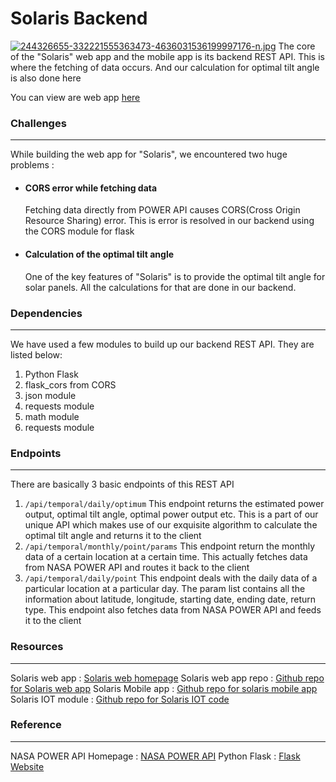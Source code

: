 
# Solaris Backend
[![244326655-332221555363473-4636031536199997176-n.jpg](https://i.postimg.cc/pLmcczpd/244326655-332221555363473-4636031536199997176-n.jpg)](https://postimg.cc/Mn8Yvc0k)
The core of the "Solaris" web app and the mobile app is its backend REST API. This is where the fetching of data occurs. And our calculation for optimal tilt angle is also done here

You can view are web app [here](https://solaris-bd.web.app/)


### Challenges
---
While building the web app for "Solaris", we encountered two huge problems : 
  - #### CORS error while fetching data
	  Fetching data directly from POWER API causes CORS(Cross Origin Resource Sharing) error. This is error is resolved in our backend using the CORS module for flask
  - #### Calculation of the optimal tilt angle
	  One of the key features of "Solaris" is to provide the optimal tilt angle for solar panels. All the calculations for that are done in our backend.
  
### Dependencies
---
We have used a few modules to build up our backend REST API. They are listed below:
1. Python Flask
2. flask_cors from CORS
3. json module
4. requests module
5. math module
6. requests module
### Endpoints
---
There are basically 3 basic endpoints of this REST API 

1. ```/api/temporal/daily/optimum```
	This endpoint returns the estimated power output, optimal tilt angle, optimal power output etc. This is a part of our unique API which makes use of our exquisite algorithm to calculate the optimal tilt angle and returns it to the client
2.  ```/api/temporal/monthly/point/params``` 
	This endpoint return the monthly data of a certain location at a certain time. This actually fetches data from NASA POWER API and routes it back to the client
3. ```/api/temporal/daily/point```
	This endpoint deals with the daily data of a particular location at a particular day. The param list contains all the information about latitude, longitude, starting date, ending date, return type. This endpoint also fetches data from NASA POWER API and feeds it to the client
### Resources
---
Solaris web app : [Solaris web homepage](https://solaris-bd.web.app/)
Solaris web app repo : [Github repo for Solaris web app](https://github.com/SalmanSayeed79/Solaris-BD)
Solaris Mobile app : [Github repo for solaris mobile app](https://github.com/zarifikram/SOLARIS)
Solaris IOT module : [Github repo for Solaris IOT code]()

### Reference
---
NASA POWER API Homepage : [NASA POWER API](https://power.larc.nasa.gov/)
Python Flask : [Flask Website](https://flask.palletsprojects.com/en/2.0.x/)

